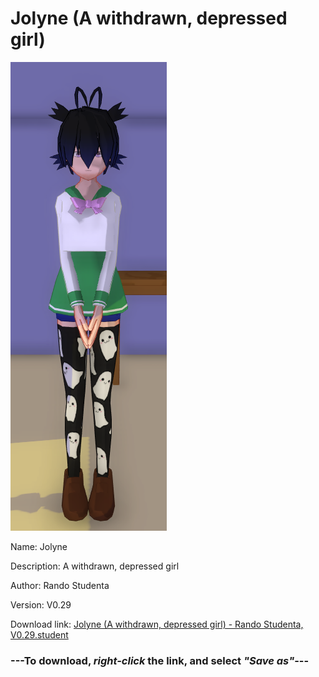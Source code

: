 # Jolyne (A withdrawn, depressed girl)

<img src = "https://raw.githubusercontent.com/Arbiter1223/Daigaku-Gurashi-Custom-Students/master/Students/Files/Jolyne%20(A%20withdrawn%2C%20depressed%20girl).png">

Name: Jolyne

Description: A withdrawn, depressed girl

Author: Rando Studenta

Version: V0.29

Download link: <a href="https://raw.githubusercontent.com/Arbiter1223/Daigaku-Gurashi-Custom-Students/master/Students/Files/Jolyne%20(A%20withdrawn%2C%20depressed%20girl)%20-%20Rando%20Studenta%2C%20V0.29.student">Jolyne (A withdrawn, depressed girl) - Rando Studenta, V0.29.student</a>

### ---**To download, _right-click_ the link, and select _"Save as"_**---
